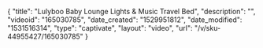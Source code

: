 {
    "title": "Lulyboo Baby Lounge Lights & Music Travel Bed",
    "description": "",
    "videoid": "165030785",
    "date_created": "1529951812",
    "date_modified": "1531516314",
    "type": "captivate",
    "layout": "video",
    "url": "\/v\/sku-44955427\/165030785"
}